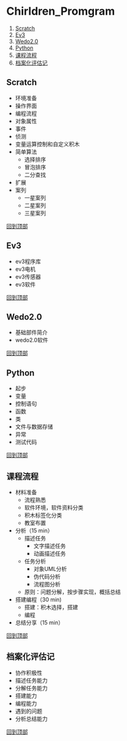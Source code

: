 
# Chirldren_Promgram
1. [Scratch](#scratch)
2. [Ev3](#ev3)
3. [Wedo2.0](#wedo20)
4. [Python](#python)
5. [课程流程](#课程流程)
6. [档案化评估记](#档案化评估记)

## Scratch
* 环境准备
* 操作界面
* 编程流程
* 对象属性
* 事件
* 侦测
* 变量运算控制和自定义积木
* 简单算法
    * 选择排序
    * 冒泡排序
    * 二分查找
* 扩展
* 案列
    * 一星案列
    * 二星案列
    * 三星案列

[回到顶部](#chirldren_promgram)

## Ev3
* ev3程序库
* ev3电机
* ev3传感器
* ev3软件

[回到顶部](#chirldren_promgram)

## Wedo2.0
* 基础部件简介
* wedo2.0软件

[回到顶部](#chirldren_promgram)

## Python
* 起步
* 变量
* 控制语句
* 函数
* 类
* 文件与数据存储
* 异常
* 测试代码

[回到顶部](#chirldren_promgram)

## 课程流程
* 材料准备
    * 流程熟悉
    * 软件环境，软件资料分类
    * 积木标签化分类
    * 教室布置
* 分析（15 min）
    * 描述任务
        * 文字描述任务
        * 动画描述任务
    * 任务分析
        * 对象UML分析
        * 伪代码分析
        * 流程图分析
    * 原则：问题分解，按步骤实现，概括总结
* 搭建编程（30 min)
    * 搭建：积木选择，搭建
    * 编程
* 总结分享（15 min）

[回到顶部](#chirldren_promgram)

## 档案化评估记
* 协作积极性
* 描述任务能力
* 分解任务能力
* 搭建能力
* 编程能力
* 遇到的问题
* 分析总结能力

[回到顶部](#chirldren_promgram)
